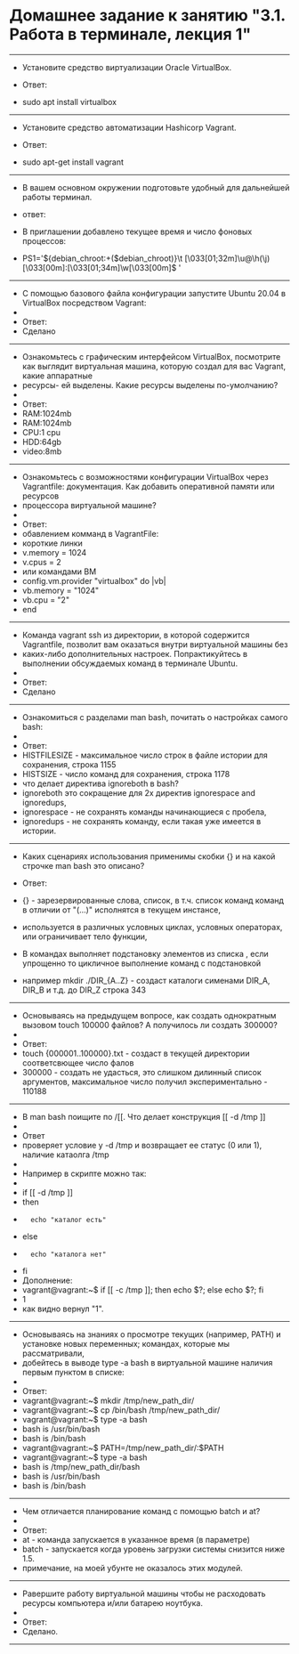 # Домашнее задание к занятию "3.1. Работа в терминале, лекция 1" #
___________________________________________________________________
-	Установите средство виртуализации Oracle VirtualBox.

-	Ответ:
-	sudo apt install virtualbox
___________________________________________________________________
-	Установите средство автоматизации Hashicorp Vagrant.

-	Ответ:
-	sudo apt-get install vagrant
___________________________________________________________________
-	В вашем основном окружении подготовьте удобный для дальнейшей работы терминал.

-	ответ:
-	В приглашении добавлено текущее время и число фоновых процессов:
-	PS1='${debian_chroot:+($debian_chroot)}\t \[\033[01;32m\]\u@\h(\j)\[\033[00m\]:\[\033[01;34m\]\w\[\033[00m\]\$ '
_____________________________________________________________________
-	С помощью базового файла конфигурации запустите Ubuntu 20.04 в VirtualBox посредством Vagrant:
-	
-	Ответ:
-	Сделано
_______________________________________________________________________
-	Ознакомьтесь с графическим интерфейсом VirtualBox, посмотрите как выглядит виртуальная машина, которую создал для вас Vagrant, какие аппаратные 
-	ресурсы- ей выделены. Какие ресурсы выделены по-умолчанию?
-
-	Ответ:
-	RAM:1024mb
-	RAM:1024mb
-	CPU:1 cpu
-	HDD:64gb
-	video:8mb
________________________________________________________________________	
-	Ознакомьтесь с возможностями конфигурации VirtualBox через Vagrantfile: документация. Как добавить оперативной памяти или ресурсов 
-	процессора виртуальной машине?
-
-	Ответ:
-	обавлением комманд в VagrantFile:
-	короткие линки
-	 v.memory = 1024
-	 v.cpus = 2
-	 или командами ВМ
-	 config.vm.provider "virtualbox" do |vb|
-	 vb.memory = "1024"
-	 vb.cpu = "2"
-	 end
________________________________________________________________________
-	Команда vagrant ssh из директории, в которой содержится Vagrantfile, позволит вам оказаться внутри виртуальной машины без 
-	каких-либо дополнительных настроек. Попрактикуйтесь в выполнении обсуждаемых команд в терминале Ubuntu.
-	
-	Ответ:
-	Сделано
_______________________________________________________________________
-	Ознакомиться с разделами man bash, почитать о настройках самого bash:
-	
-	Ответ:
-	HISTFILESIZE - максимальное число строк в файле истории для сохранения, строка 1155
-	HISTSIZE - число команд для сохранения, строка 1178
-	что делает директива ignoreboth в bash?
-	ignoreboth это сокращение для 2х директив ignorespace and ignoredups, 
-	ignorespace - не сохранять команды начинающиеся с пробела, 
-	ignoredups - не сохранять команду, если такая уже имеется в истории.
_________________________________________________________________________
-	Каких сценариях использования применимы скобки {} и на какой строчке man bash это описано?

-	Ответ:
-	{} - зарезервированные слова, список, в т.ч. список команд команд в отличии от "(...)" исполнятся в текущем инстансе,
-	используется в различных условных циклах, условных операторах, или ограничивает тело функции, 
-	В командах выполняет подстановку элементов из списка , если упрощенно то  цикличное выполнение команд с подстановкой 
-	например mkdir ./DIR_{A..Z} - создаст каталоги сименами DIR_A, DIR_B и т.д. до DIR_Z строка 343
__________________________________________________________________________
-	Основываясь на предыдущем вопросе, как создать однократным вызовом touch 100000 файлов? А получилось ли создать 300000?
-	
-	Ответ:
-	touch {000001..100000}.txt - создаст в текущей директории соответсвющее число фалов
-	300000 - создать не удасться, это слишком дилинный список аргументов, максимальное число получил экспериментально - 110188		
___________________________________________________________________________
-	В man bash поищите по /\[\[. Что делает конструкция [[ -d /tmp ]]
-	
-	Ответ
-	проверяет условие у -d /tmp и возвращает ее статус (0 или 1), наличие катаолга /tmp
-
-	Например в скрипте можно так:
-	
-	if [[ -d /tmp ]]
-	then
-	    echo "каталог есть"
-	else
-	    echo "каталога нет"
-	fi
-	Дополнение:
-	vagrant@vagrant:~$ if [[ -c /tmp ]]; then echo $?; else echo $?; fi
-	1
-	как видно вернул "1".
______________________________________________________________________________________	

-	Основываясь на знаниях о просмотре текущих (например, PATH) и установке новых переменных; командах, которые мы рассматривали, 
-	добейтесь в выводе type -a bash в виртуальной машине наличия первым пунктом в списке:
-
-	Ответ:
-	vagrant@vagrant:~$ mkdir /tmp/new_path_dir/
-	vagrant@vagrant:~$ cp /bin/bash /tmp/new_path_dir/
-	vagrant@vagrant:~$ type -a bash
-	bash is /usr/bin/bash
-	bash is /bin/bash
-	vagrant@vagrant:~$ PATH=/tmp/new_path_dir/:$PATH
-	vagrant@vagrant:~$ type -a bash
-	bash is /tmp/new_path_dir/bash
-	bash is /usr/bin/bash
-	bash is /bin/bash
____________________________________________________________________________
-	Чем отличается планирование команд с помощью batch и at?
-	
-	Ответ:
-	at - команда запускается в указанное время (в параметре)
-	batch - запускается когда уровень загрузки системы снизится ниже 1.5.
-	примечание, на моей убунте не оказалось этих модулей.
____________________________________________________________________________
-	Pавершите работу виртуальной машины чтобы не расходовать ресурсы компьютера и/или батарею ноутбука.
-	
-	Ответ:
-	Сделано.
______________________________________________________________________________ 
